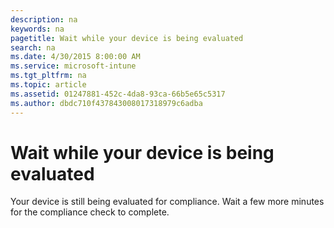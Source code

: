```yaml
---
description: na
keywords: na
pagetitle: Wait while your device is being evaluated
search: na
ms.date: 4/30/2015 8:00:00 AM
ms.service: microsoft-intune
ms.tgt_pltfrm: na
ms.topic: article
ms.assetid: 01247881-452c-4da8-93ca-66b5e65c5317
ms.author: dbdc710f437843008017318979c6adba
---
```

# Wait while your device is being evaluated
Your device is still being evaluated for compliance. Wait a few more minutes for the compliance check to complete.

